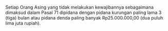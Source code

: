 Setiap Orang Asing yang tidak melakukan kewajibannya sebagaimana dimaksud dalam Pasal 71 dipidana dengan
pidana kurungan paling lama 3 (tiga) bulan atau pidana denda paling banyak Rp25.000.000,00 (dua puluh lima
juta rupiah).